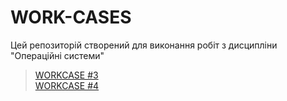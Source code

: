 # WORK-CASES
Цей репозиторій створений для виконання робіт з дисципліни "Операційні системи"

> [WORKCASE #3](https://github.com/ilyanegusev/WORKCASES/blob/main/WORKCASES/workcase3/workcase3.md) \
> [WORKCASE #4](https://github.com/ilyanegusev/WORKCASES/blob/main/WORKCASES/workcase4/workcase4.md)
